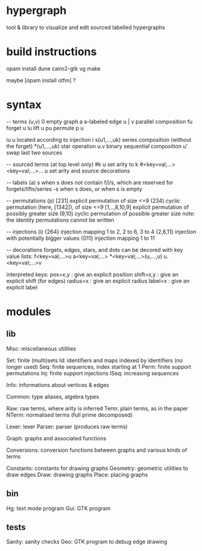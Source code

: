 # hypergraph

tool & library to visualize and edit sourced labelled hypergraphs

# build instructions

opam install dune cairo2-gtk vg 
make

maybe [opam install otfm] ?


# syntax

-- terms (u,v)
0            empty graph
a            a-labeled edge
u | v        parallel composition
fu           forget u
lu           lift u
pu           permute p u

iu           u located according to injection i
s(u1,...,uk) series composition (without the forget)
*(u1,...,uk) star operation
u.v          binary sequential composition
u'           swap last two sources

-- sourced terms (at top level only)
#k u                              set arity to k
#<key=val;...><key=val;...>... u  set arity and source decorations

-- labels (a)
s             when s does not contain f/l/s, which are reserved for forgets/lifts/series
-s            when s does, or when s is empty

-- permutations (p)
[231]         explicit permutation of size <=9
(234)         cyclic permutation (here, [1342]), of size <=9
[1,..,8,10,9] explicit permutation of possibly greater size
(9,10)        cyclic permutation of possible greater size
note: the identity permutations cannot be written

-- injections (i)
{264}         injection mapping 1 to 2, 2 to 6, 3 to 4 
{2,6,11}      injection with potentially bigger values
{011}         injection mapping 1 to 11

-- decorations
forgets, edges, stars, and dots can be decored with key value lists:
 f<key=val;...>u
 a<key=val;...>
 *<key=val;...>(u,...,u)
 u.<key=val;...>v

interpreted keys:
 pos=x,y     : give an explicit position
 shift=x,y   : give an explicit shift (for edges)
 radius=x    : give an explicit radius
 label=x     : give an explicit label


# modules

## lib
Misc:        miscellaneous utilities

Set:         finite (multi)sets
Id:          identifiers and maps indexed by identifiers (no longer used)
Seq:         finite sequences, index starting at 1
Perm:        finite support permutations
Inj:         finite support injections
ISeq:        increasing sequences

Info:        informations about vertices & edges

Common:      type aliases, algebra types

Raw:         raw terms, where arity is inferred
Term:        plain terms, as in the paper
NTerm:       normalised terms (full prime decomposed)

Lexer:       lexer
Parser:      parser (produces raw terms)

Graph:       graphs and associated functions

Conversions: conversion functions between graphs and various kinds of terms

Constants:   constants for drawing graphs
Geometry:    geometric utilities to draw edges
Draw:        drawing graphs
Place:       placing graphs

## bin
Hg:          text mode program
Gui:         GTK program

## tests
Sanity:      sanity checks
Geo:         GTK program to debug edge drawing
